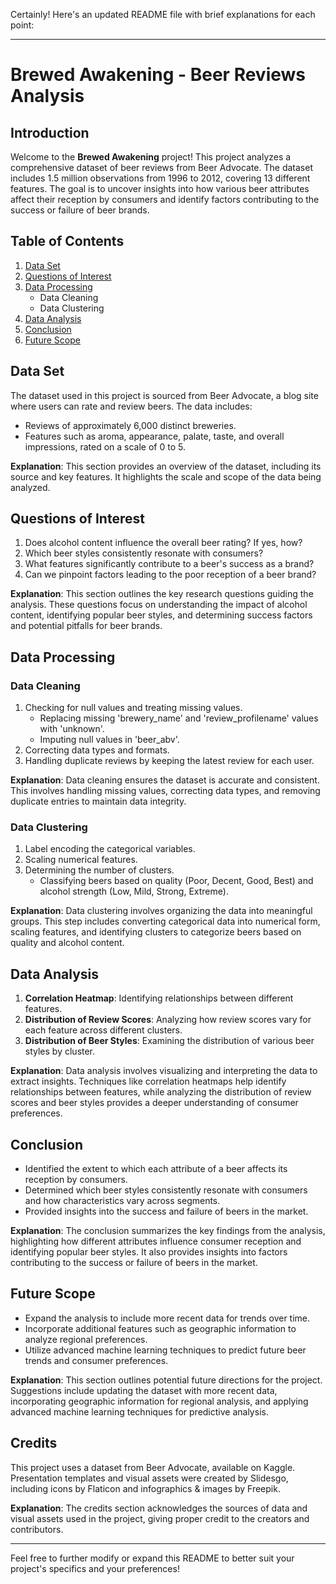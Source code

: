 Certainly! Here's an updated README file with brief explanations for each point:

---

# Brewed Awakening - Beer Reviews Analysis

## Introduction

Welcome to the **Brewed Awakening** project! This project analyzes a comprehensive dataset of beer reviews from Beer Advocate. The dataset includes 1.5 million observations from 1996 to 2012, covering 13 different features. The goal is to uncover insights into how various beer attributes affect their reception by consumers and identify factors contributing to the success or failure of beer brands.

## Table of Contents

1. [Data Set](#data-set)
2. [Questions of Interest](#questions-of-interest)
3. [Data Processing](#data-processing)
   - Data Cleaning
   - Data Clustering
4. [Data Analysis](#data-analysis)
5. [Conclusion](#conclusion)
6. [Future Scope](#future-scope)

## Data Set

The dataset used in this project is sourced from Beer Advocate, a blog site where users can rate and review beers. The data includes:
- Reviews of approximately 6,000 distinct breweries.
- Features such as aroma, appearance, palate, taste, and overall impressions, rated on a scale of 0 to 5.

**Explanation**: This section provides an overview of the dataset, including its source and key features. It highlights the scale and scope of the data being analyzed.

## Questions of Interest

1. Does alcohol content influence the overall beer rating? If yes, how?
2. Which beer styles consistently resonate with consumers?
3. What features significantly contribute to a beer's success as a brand?
4. Can we pinpoint factors leading to the poor reception of a beer brand?

**Explanation**: This section outlines the key research questions guiding the analysis. These questions focus on understanding the impact of alcohol content, identifying popular beer styles, and determining success factors and potential pitfalls for beer brands.

## Data Processing

### Data Cleaning

1. Checking for null values and treating missing values.
   - Replacing missing 'brewery_name' and 'review_profilename' values with 'unknown'.
   - Imputing null values in 'beer_abv'.
2. Correcting data types and formats.
3. Handling duplicate reviews by keeping the latest review for each user.

**Explanation**: Data cleaning ensures the dataset is accurate and consistent. This involves handling missing values, correcting data types, and removing duplicate entries to maintain data integrity.

### Data Clustering

1. Label encoding the categorical variables.
2. Scaling numerical features.
3. Determining the number of clusters.
   - Classifying beers based on quality (Poor, Decent, Good, Best) and alcohol strength (Low, Mild, Strong, Extreme).

**Explanation**: Data clustering involves organizing the data into meaningful groups. This step includes converting categorical data into numerical form, scaling features, and identifying clusters to categorize beers based on quality and alcohol content.

## Data Analysis

1. **Correlation Heatmap**: Identifying relationships between different features.
2. **Distribution of Review Scores**: Analyzing how review scores vary for each feature across different clusters.
3. **Distribution of Beer Styles**: Examining the distribution of various beer styles by cluster.

**Explanation**: Data analysis involves visualizing and interpreting the data to extract insights. Techniques like correlation heatmaps help identify relationships between features, while analyzing the distribution of review scores and beer styles provides a deeper understanding of consumer preferences.

## Conclusion

- Identified the extent to which each attribute of a beer affects its reception by consumers.
- Determined which beer styles consistently resonate with consumers and how characteristics vary across segments.
- Provided insights into the success and failure of beers in the market.

**Explanation**: The conclusion summarizes the key findings from the analysis, highlighting how different attributes influence consumer reception and identifying popular beer styles. It also provides insights into factors contributing to the success or failure of beers in the market.

## Future Scope

- Expand the analysis to include more recent data for trends over time.
- Incorporate additional features such as geographic information to analyze regional preferences.
- Utilize advanced machine learning techniques to predict future beer trends and consumer preferences.

**Explanation**: This section outlines potential future directions for the project. Suggestions include updating the dataset with more recent data, incorporating geographic information for regional analysis, and applying advanced machine learning techniques for predictive analysis.

## Credits

This project uses a dataset from Beer Advocate, available on Kaggle. Presentation templates and visual assets were created by Slidesgo, including icons by Flaticon and infographics & images by Freepik.

**Explanation**: The credits section acknowledges the sources of data and visual assets used in the project, giving proper credit to the creators and contributors.

---

Feel free to further modify or expand this README to better suit your project's specifics and your preferences!
